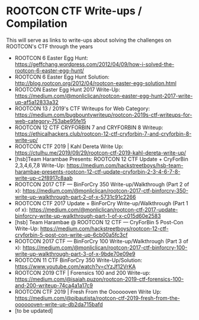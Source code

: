 # ROOTCON CTF Write-ups / Compilation
This will serve as links to write-ups about solving the challenges on ROOTCON's CTF through the years

- ROOTCON 6 Easter Egg Hunt: https://geffchang.wordpress.com/2012/04/09/how-i-solved-the-rootcon-6-easter-egg-hunt/
- ROOTCON 6 Easter Egg Hunt Solution: http://blog.rootcon.org/2012/04/rootcon-easter-egg-solution.html
- ROOTCON Easter Egg Hunt 2017 Write-Up: https://medium.com/@monliclican/rootcon-easter-egg-hunt-2017-write-up-af5a12833a32
- ROOTCON 13 / 2019's CTF Writeups for Web Category: https://medium.com/bugbountywriteup/rootcon-2019s-ctf-writeups-for-web-category-753abe95fe15
- ROOTCON 12 CTF CRYFORBIN 7 and CRYFORBIN 8 Writeup: https://ethicalhackers.club/rootcon-12-ctf-cryforbin-7-and-cryforbin-8-write-up/
- ROOTCON CTF 2019 | Kahl Dereta Write Up: https://ctulhu.me/2019/09/29/rootcon-ctf-2019-kahl-dereta-write-up/
- [hsb]Team Harambae Presents: ROOTCON 12 CTF Update + CryForBin 2,3,4,6,7,8 Write-Up: https://medium.com/hackstreetboys/hsb-team-harambae-presents-rootcon-12-ctf-update-cryforbin-2-3-4-6-7-8-write-up-c2f8917c8aab
- ROOTCON 2017 CTF — BinForCry 350 Write-up/Walkthrough (Part 2 of x): https://medium.com/@monliclican/rootcon-2017-ctf-binforcry-350-write-up-walkthrough-part-2-of-x-5731c91c2266
- ROOTCON CTF 2017 Update + BinForCry Write-up/Walkthrough (Part 1 of x): https://medium.com/@monliclican/rootcon-ctf-2017-update-binforcry-write-up-walkthrough-part-1-of-x-c015d60e2583
- [hsb] Team Harambae @ ROOTCON 12 CTF — CryForBin 5 Post-Con Write-Up: https://medium.com/hackstreetboys/rootcon-12-ctf-cryforbin-5-post-con-write-up-6cb00a5fc3cf
- ROOTCON 2017 CTF — BinForCry 100 Write-up/Walkthrough (Part 3 of x): https://medium.com/@monliclican/rootcon-2017-ctf-binforcry-100-write-up-walkthrough-part-3-of-x-9bde70e09e9
- ROOTCON 11 CTF BinForCry 350 Write-Up/Solution: https://www.youtube.com/watch?v=cYzJf12VrKA
- ROOTCON 2019 CTF | Forensics 100 and 200 Write-up: https://medium.com/@isaiah.puzon/rootcon-2019-ctf-forensics-100-and-200-writeup-74ca4a1a17c9
- ROOTCON CTF 2019 | Fresh From the Ooooooven Write Up: https://medium.com/@pjbautista/rootcon-ctf-2019-fresh-from-the-ooooooven-write-up-db2da715bafd
- [to be updated]

